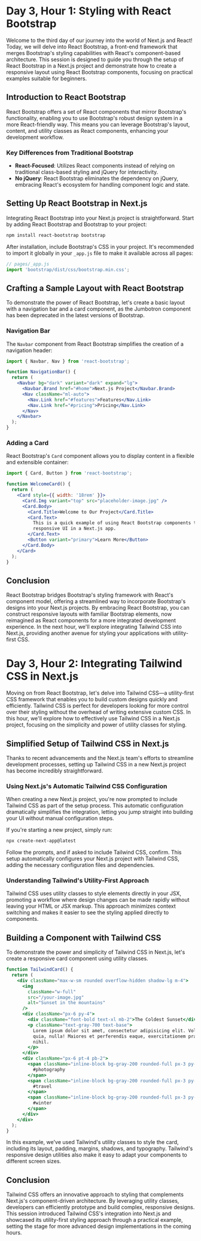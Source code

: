 # Day 3, Hour 1: Styling with React Bootstrap

Welcome to the third day of our journey into the world of Next.js and React! Today, we will delve into React Bootstrap, a front-end framework that merges Bootstrap's styling capabilities with React's component-based architecture. This session is designed to guide you through the setup of React Bootstrap in a Next.js project and demonstrate how to create a responsive layout using React Bootstrap components, focusing on practical examples suitable for beginners.

## Introduction to React Bootstrap

React Bootstrap offers a set of React components that mirror Bootstrap's functionality, enabling you to use Bootstrap's robust design system in a more React-friendly way. This means you can leverage Bootstrap's layout, content, and utility classes as React components, enhancing your development workflow.

### Key Differences from Traditional Bootstrap

- **React-Focused**: Utilizes React components instead of relying on traditional class-based styling and jQuery for interactivity.
- **No jQuery**: React Bootstrap eliminates the dependency on jQuery, embracing React's ecosystem for handling component logic and state.

## Setting Up React Bootstrap in Next.js

Integrating React Bootstrap into your Next.js project is straightforward. Start by adding React Bootstrap and Bootstrap to your project:

```bash
npm install react-bootstrap bootstrap
```

After installation, include Bootstrap's CSS in your project. It's recommended to import it globally in your `_app.js` file to make it available across all pages:

```jsx
// pages/_app.js
import 'bootstrap/dist/css/bootstrap.min.css';
```

## Crafting a Sample Layout with React Bootstrap

To demonstrate the power of React Bootstrap, let's create a basic layout with a navigation bar and a card component, as the Jumbotron component has been deprecated in the latest versions of Bootstrap.

### Navigation Bar

The `Navbar` component from React Bootstrap simplifies the creation of a navigation header:

```jsx
import { Navbar, Nav } from 'react-bootstrap';

function NavigationBar() {
  return (
    <Navbar bg="dark" variant="dark" expand="lg">
      <Navbar.Brand href="#home">Next.js Project</Navbar.Brand>
      <Nav className="ml-auto">
        <Nav.Link href="#features">Features</Nav.Link>
        <Nav.Link href="#pricing">Pricing</Nav.Link>
      </Nav>
    </Navbar>
  );
}
```

### Adding a Card

React Bootstrap's `Card` component allows you to display content in a flexible and extensible container:

```jsx
import { Card, Button } from 'react-bootstrap';

function WelcomeCard() {
  return (
    <Card style={{ width: '18rem' }}>
      <Card.Img variant="top" src="placeholder-image.jpg" />
      <Card.Body>
        <Card.Title>Welcome to Our Project</Card.Title>
        <Card.Text>
          This is a quick example of using React Bootstrap components to build a
          responsive UI in a Next.js app.
        </Card.Text>
        <Button variant="primary">Learn More</Button>
      </Card.Body>
    </Card>
  );
}
```

## Conclusion

React Bootstrap bridges Bootstrap's styling framework with React's component model, offering a streamlined way to incorporate Bootstrap's designs into your Next.js projects. By embracing React Bootstrap, you can construct responsive layouts with familiar Bootstrap elements, now reimagined as React components for a more integrated development experience. In the next hour, we'll explore integrating Tailwind CSS into Next.js, providing another avenue for styling your applications with utility-first CSS.

<!--! Hour 2 -->

# Day 3, Hour 2: Integrating Tailwind CSS in Next.js

Moving on from React Bootstrap, let's delve into Tailwind CSS—a utility-first CSS framework that enables you to build custom designs quickly and efficiently. Tailwind CSS is perfect for developers looking for more control over their styling without the overhead of writing extensive custom CSS. In this hour, we'll explore how to effectively use Tailwind CSS in a Next.js project, focusing on the simplicity and power of utility classes for styling.

## Simplified Setup of Tailwind CSS in Next.js

Thanks to recent advancements and the Next.js team's efforts to streamline development processes, setting up Tailwind CSS in a new Next.js project has become incredibly straightforward.

### Using Next.js's Automatic Tailwind CSS Configuration

When creating a new Next.js project, you're now prompted to include Tailwind CSS as part of the setup process. This automatic configuration dramatically simplifies the integration, letting you jump straight into building your UI without manual configuration steps.

If you're starting a new project, simply run:

```bash
npx create-next-app@latest
```

Follow the prompts, and if asked to include Tailwind CSS, confirm. This setup automatically configures your Next.js project with Tailwind CSS, adding the necessary configuration files and dependencies.

### Understanding Tailwind's Utility-First Approach

Tailwind CSS uses utility classes to style elements directly in your JSX, promoting a workflow where design changes can be made rapidly without leaving your HTML or JSX markup. This approach minimizes context switching and makes it easier to see the styling applied directly to components.

## Building a Component with Tailwind CSS

To demonstrate the power and simplicity of Tailwind CSS in Next.js, let's create a responsive card component using utility classes.

```jsx
function TailwindCard() {
  return (
    <div className="max-w-sm rounded overflow-hidden shadow-lg m-4">
      <img
        className="w-full"
        src="/your-image.jpg"
        alt="Sunset in the mountains"
      />
      <div className="px-6 py-4">
        <div className="font-bold text-xl mb-2">The Coldest Sunset</div>
        <p className="text-gray-700 text-base">
          Lorem ipsum dolor sit amet, consectetur adipisicing elit. Voluptatibus
          quia, nulla! Maiores et perferendis eaque, exercitationem praesentium
          nihil.
        </p>
      </div>
      <div className="px-6 pt-4 pb-2">
        <span className="inline-block bg-gray-200 rounded-full px-3 py-1 text-sm font-semibold text-gray-700 mr-2 mb-2">
          #photography
        </span>
        <span className="inline-block bg-gray-200 rounded-full px-3 py-1 text-sm font-semibold text-gray-700 mr-2 mb-2">
          #travel
        </span>
        <span className="inline-block bg-gray-200 rounded-full px-3 py-1 text-sm font-semibold text-gray-700 mr-2 mb-2">
          #winter
        </span>
      </div>
    </div>
  );
}
```

In this example, we've used Tailwind's utility classes to style the card, including its layout, padding, margins, shadows, and typography. Tailwind's responsive design utilities also make it easy to adapt your components to different screen sizes.

## Conclusion

Tailwind CSS offers an innovative approach to styling that complements Next.js's component-driven architecture. By leveraging utility classes, developers can efficiently prototype and build complex, responsive designs. This session introduced Tailwind CSS's integration into Next.js and showcased its utility-first styling approach through a practical example, setting the stage for more advanced design implementations in the coming hours.
